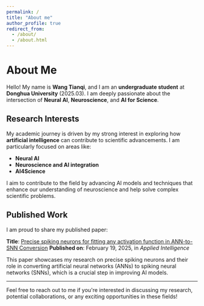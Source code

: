 ```yaml
---
permalink: /
title: "About me"
author_profile: true
redirect_from: 
  - /about/
  - /about.html
---
```

# About Me

Hello! My name is **Wang Tianqi**, and I am an **undergraduate student** at **Donghua University** (2025.03). I am deeply passionate about the intersection of **Neural AI**, **Neuroscience**, and **AI for Science**.

## Research Interests

My academic journey is driven by my strong interest in exploring how **artificial intelligence** can contribute to scientific advancements. I am particularly focused on areas like:

- **Neural AI**
- **Neuroscience and AI integration**
- **AI4Science**

I aim to contribute to the field by advancing AI models and techniques that enhance our understanding of neuroscience and help solve complex scientific problems.

## Published Work

I am proud to share my published paper:

**Title**: [Precise spiking neurons for fitting any activation function in ANN-to-SNN Conversion](https://link.springer.com/article/10.1007/s10489-025-06354-z)
**Published on**: February 19, 2025, in *Applied Intelligence*

This paper showcases my research on precise spiking neurons and their role in converting artificial neural networks (ANNs) to spiking neural networks (SNNs), which is a crucial step in improving AI models.

---

Feel free to reach out to me if you're interested in discussing my research, potential collaborations, or any exciting opportunities in these fields!
